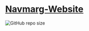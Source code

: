# [Navmarg-Website](https://navmarg.000webhostapp.com/index.html)


![GitHub repo size](https://img.shields.io/github/repo-size/Abhijeetbyte/Navmarg-)

